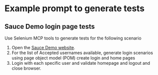 # Example prompt to generate tests

## Sauce Demo login page tests

Use Selenium MCP tools to generate tests for the following scenario

1. Open the [Sauce Demo website](https://www.saucedemo.com/).
2. For the list of Accepted usernames available, generate login scenarios using page object model (POM) create login and home pages
3. Login with each specific user and validate homepage and logout and close browser.
